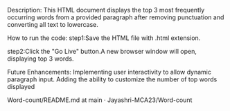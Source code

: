 Description:
This HTML document displays the top 3 most frequently occurring words from a provided paragraph after removing punctuation and converting all text to lowercase.

How to run the code:
step1:Save the HTML file with .html extension.

step2:Click the "Go Live" button.A new browser window will open, displaying top 3 words.

Future Enhancements:
Implementing user interactivity to allow dynamic paragraph input. Adding the ability to customize the number of top words displayed

Word-count/README.md at main · Jayashri-MCA23/Word-count
